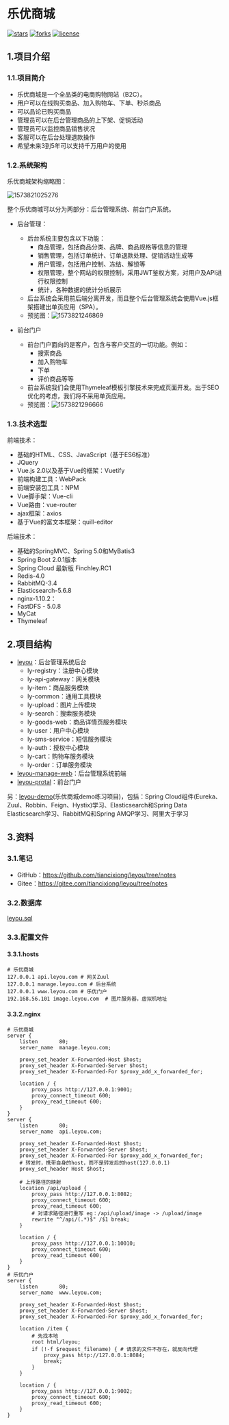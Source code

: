# 乐优商城

[![stars](https://img.shields.io/github/stars/tiancixiong/leyou?color=42b883&logo=github&style=flat-square)](https://github.com/tiancixiong/leyou/stargazers)
[![forks](https://img.shields.io/github/forks/tiancixiong/leyou?color=42b883&logo=github&style=flat-square)](https://github.com/tiancixiong/leyou/network/members)
[![license](https://img.shields.io/github/license/tiancixiong/leyou?color=42b883&style=flat-square)](https://github.com/tiancixiong/leyou/blob/master/LICENSE)

## 1.项目介绍

### 1.1.项目简介

- 乐优商城是一个全品类的电商购物网站（B2C）。
- 用户可以在线购买商品、加入购物车、下单、秒杀商品
- 可以品论已购买商品
- 管理员可以在后台管理商品的上下架、促销活动
- 管理员可以监控商品销售状况
- 客服可以在后台处理退款操作
- 希望未来3到5年可以支持千万用户的使用



### 1.2.系统架构

乐优商城架构缩略图：

![1573821025276](https://tiancixiong.coding.net/p/BlogIMG/d/BlogIMG/git/raw/master/blog/20191115_leyou/README/1573821025276.png)

整个乐优商城可以分为两部分：后台管理系统、前台门户系统。

- 后台管理：

  - 后台系统主要包含以下功能：
    - 商品管理，包括商品分类、品牌、商品规格等信息的管理
    - 销售管理，包括订单统计、订单退款处理、促销活动生成等
    - 用户管理，包括用户控制、冻结、解锁等
    - 权限管理，整个网站的权限控制，采用JWT鉴权方案，对用户及API进行权限控制
    - 统计，各种数据的统计分析展示
  - 后台系统会采用前后端分离开发，而且整个后台管理系统会使用Vue.js框架搭建出单页应用（SPA）。
  - 预览图：![1573821246869](https://tiancixiong.coding.net/p/BlogIMG/d/BlogIMG/git/raw/master/blog/20191115_leyou/README/1573821246869.png)

- 前台门户

  - 前台门户面向的是客户，包含与客户交互的一切功能。例如：
    - 搜索商品
    - 加入购物车
    - 下单
    - 评价商品等等
  - 前台系统我们会使用Thymeleaf模板引擎技术来完成页面开发。出于SEO优化的考虑，我们将不采用单页应用。
  - 预览图：![1573821296666](https://tiancixiong.coding.net/p/BlogIMG/d/BlogIMG/git/raw/master/blog/20191115_leyou/README/1573821296666.png)



### 1.3.技术选型

前端技术：

- 基础的HTML、CSS、JavaScript（基于ES6标准）
- JQuery
- Vue.js 2.0以及基于Vue的框架：Vuetify
- 前端构建工具：WebPack
- 前端安装包工具：NPM
- Vue脚手架：Vue-cli
- Vue路由：vue-router
- ajax框架：axios
- 基于Vue的富文本框架：quill-editor

后端技术：

- 基础的SpringMVC、Spring 5.0和MyBatis3
- Spring Boot 2.0.1版本
- Spring Cloud 最新版 Finchley.RC1
- Redis-4.0
- RabbitMQ-3.4
- Elasticsearch-5.6.8
- nginx-1.10.2：
- FastDFS - 5.0.8
- MyCat
- Thymeleaf



## 2.项目结构

- [leyou](https://github.com/tiancixiong/leyou)：后台管理系统后台
  - ly-registry：注册中心模块
  - ly-api-gateway：网关模块
  - ly-item：商品服务模块
  - ly-common：通用工具模块
  - ly-upload：图片上传模块
  - ly-search：搜索服务模块
  - ly-goods-web：商品详情页服务模块
  - ly-user：用户中心模块
  - ly-sms-service：短信服务模块
  - ly-auth：授权中心模块
  - ly-cart：购物车服务模块
  - ly-order：订单服务模块
- [leyou-manage-web](https://github.com/tiancixiong/leyou-manage-web)：后台管理系统前端
- [leyou-protal](https://github.com/tiancixiong/leyou-protal)：前台门户

另：[leyou-demo](https://github.com/tiancixiong/leyou-demo)(乐优商城demo练习项目)，包括：Spring Cloud组件(Eureka、Zuul、Robbin、Feign、Hystix)学习、Elasticsearch和Spring Data Elasticsearch学习、RabbitMQ和Spring AMQP学习、阿里大于学习



## 3.资料

### 3.1.笔记

- GitHub：https://github.com/tiancixiong/leyou/tree/notes
- Gitee：https://gitee.com/tiancixiong/leyou/tree/notes

### 3.2.数据库

[leyou.sql](https://github.com/tiancixiong/leyou/tree/db)



### 3.3.配置文件

#### 3.3.1.hosts

```
# 乐优商城
127.0.0.1 api.leyou.com # 网关Zuul
127.0.0.1 manage.leyou.com # 后台系统
127.0.0.1 www.leyou.com # 乐优门户
192.168.56.101 image.leyou.com	# 图片服务器，虚拟机地址
```



#### 3.3.2.nginx

```nginx
# 乐优商城
server {
	listen       80;
	server_name  manage.leyou.com;

	proxy_set_header X-Forwarded-Host $host;
	proxy_set_header X-Forwarded-Server $host;
	proxy_set_header X-Forwarded-For $proxy_add_x_forwarded_for;

	location / {
		proxy_pass http://127.0.0.1:9001;
		proxy_connect_timeout 600;
		proxy_read_timeout 600;
	}
}
server {
	listen       80;
	server_name  api.leyou.com;

	proxy_set_header X-Forwarded-Host $host;
	proxy_set_header X-Forwarded-Server $host;
	proxy_set_header X-Forwarded-For $proxy_add_x_forwarded_for;
	# 转发时，携带自身的host，而不是转发后的host(127.0.0.1)
	proxy_set_header Host $host;

	# 上传路径的映射
	location /api/upload {	
		proxy_pass http://127.0.0.1:8082;
		proxy_connect_timeout 600;
		proxy_read_timeout 600;
		# 对请求路径进行重写 eg：/api/upload/image -> /upload/image
		rewrite "^/api/(.*)$" /$1 break; 
	}
	
	location / {
		proxy_pass http://127.0.0.1:10010;
		proxy_connect_timeout 600;
		proxy_read_timeout 600;
	}
}
# 乐优门户
server {
	listen       80;
	server_name  www.leyou.com;

	proxy_set_header X-Forwarded-Host $host;
	proxy_set_header X-Forwarded-Server $host;
	proxy_set_header X-Forwarded-For $proxy_add_x_forwarded_for;
	
	location /item {
		# 先找本地
		root html/leyou;
		if (!-f $request_filename) { # 请求的文件不存在，就反向代理
			proxy_pass http://127.0.0.1:8084;
			break;
		}
	}
	
	location / {
		proxy_pass http://127.0.0.1:9002;
		proxy_connect_timeout 600;
		proxy_read_timeout 600;
	}
}
```

